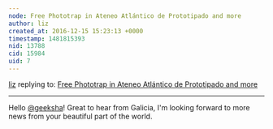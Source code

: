 ```yaml
---
node: Free Phototrap in Ateneo Atlántico de Prototipado and more
author: liz
created_at: 2016-12-15 15:23:13 +0000
timestamp: 1481815393
nid: 13788
cid: 15984
uid: 7
---
```




[liz](../profile/liz) replying to: [Free Phototrap in Ateneo Atlántico de Prototipado and more](../notes/geeksha/12-15-2016/free-phototrap-in-ateneo-atlantico-de-prototipado-and-more)

----
Hello [@geeksha](/profile/geeksha)! Great to hear from Galicia, I'm looking forward to more news from your beautiful part of the world.